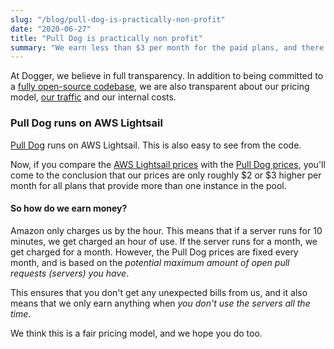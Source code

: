 ```yaml
---
slug: "/blog/pull-dog-is-practically-non-profit"
date: "2020-06-27"
title: "Pull Dog is practically non profit"
summary: "We earn less than $3 per month for the paid plans, and there is a free plan available as well."
---
```


At Dogger, we believe in full transparency. In addition to being committed to a <a target="_blank" rel="nofollow" href="https://github.com/dogger">fully open-source codebase<a>, we are also transparent about our pricing model, <a href="https://plausible.io/dogger.io">our traffic</a> and our internal costs.

### Pull Dog runs on AWS Lightsail
<a href="/blog/pull-dog-automatic-docker-test-environments-for-pull-requests" target="_blank">Pull Dog</a> runs on AWS Lightsail. This is also easy to see from the code. 

Now, if you compare the <a target="_blank" rel="nofollow" href="https://aws.amazon.com/lightsail/pricing">AWS Lightsail prices</a> with the <a href="/#pull-dog">Pull Dog prices</a>, you'll come to the conclusion that our prices are only roughly $2 or $3 higher per month for all plans that provide more than one instance in the pool.

#### So how do we earn money?
Amazon only charges us by the hour. This means that if a server runs for 10 minutes, we get charged an hour of use. If the server runs for a month, we get charged for a month. However, the Pull Dog prices are fixed every month, and is based on the *potential maximum amount of open pull requests (servers) you have*.

This ensures that you don't get any unexpected bills from us, and it also means that we only earn anything when *you don't use the servers all the time*. 

We think this is a fair pricing model, and we hope you do too.